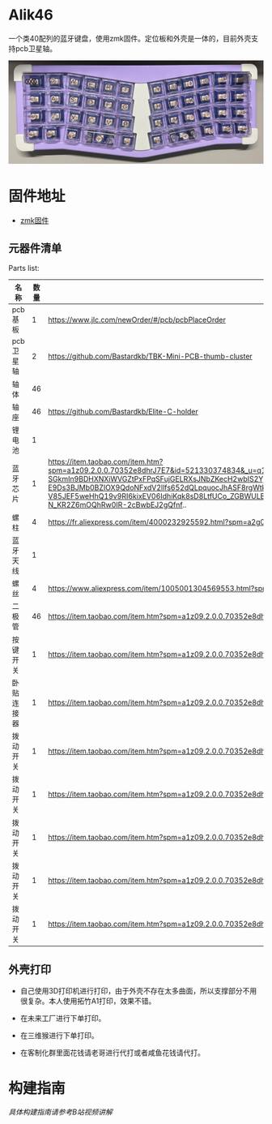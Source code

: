# Alik46

一个类40配列的蓝牙键盘，使用zmk固件。定位板和外壳是一体的，目前外壳支持pcb卫星轴。

![](pics/4.png)


# 固件地址
- [zmk固件](https://github.com/LXF-YZP/alik46)

## 元器件清单

Parts list:

| 名称                        | 数量 | 购买链接                                                                                      |
| --------------------------------- | ------ | ------------------------------------------------------------------------------------------ |
| pcb基板       |   1    | https://www.jlc.com/newOrder/#/pcb/pcbPlaceOrder                                          |
| pcb卫星轴       | 2      | https://github.com/Bastardkb/TBK-Mini-PCB-thumb-cluster                                    |
| 轴体                           | 46      |                                                                                            |
| 轴座          | 46     | https://github.com/Bastardkb/Elite-C-holder                                                |
| 锂电池                     | 1     |                                                                                            |
| 蓝牙芯片                | 1    | https://item.taobao.com/item.htm?spm=a1z09.2.0.0.70352e8dhrJ7E7&id=521330374834&_u=q1hre4ehe9b2&pisk=f6AsmeqjFndety8CmO3FdesVQJ1X5hGrMr_vrEFak1COhSLwVZPV3AbbGMT-SGkmIn9BDHXNXiWVGZtPxFPqSFujGELRXsJNbZKecH2wbIS2YjTkVOPwkIzMK388_CkGgS1Gisnr4blzIFfcMZ1QcJZg9a7tgZBAWRGB72or4bljByCjf0J2qsUFAZsdWZIAH2_dlZ1AkGetRMQfr-E9Ds3BJMb0BZIOX9QdoNFxdV2llfs652dQLpquocJhASF8rgWtkey4Z7XOWTfbngVA8B_1CgL9sxeS0Z9JNOx-YRS9FFt5zhlL13T9OHsp6mVGmL8Ws9A-V85JEF5weHhQ19v9RI6kixEV06IdhiKqk8sD8LtfUCo_ZGBWULBBibVM5TjOOwAqx5IXpKdNIsqtfOTvOI6MNDPfcL8eO99E1ujFEZIrl7SS3YebRTVfRguIR-22DV9dxlx3PmWO-N_KR2Z6mOQhRw0IR-2cBwbEJ2gQfnf..                                                                                     |
| 螺柱 | 4    | https://fr.aliexpress.com/item/4000232925592.html?spm=a2g0s.12269583.0.0.6aef4f282LZO4v    |
| 蓝牙天线                   | 1     |                                                                                            |
| 螺丝                   | 4      | https://www.aliexpress.com/item/1005001304569553.html?spm=a2g0s.9042311.0.0.27424c4dDwgcp7 |
|  二极管          | 46     | https://item.taobao.com/item.htm?spm=a1z09.2.0.0.70352e8dhrJ7E7&id=528155613240&_u=q1hre4eh412c                                                                        |
|  按键开关          | 1     | https://item.taobao.com/item.htm?spm=a1z09.2.0.0.70352e8dhrJ7E7&id=546724645617&_u=q1hre4eh5b12                                                                        |
|  卧贴连接器          | 1     | https://item.taobao.com/item.htm?spm=a1z09.2.0.0.70352e8dhrJ7E7&id=565715285795&_u=q1hre4eh267c                                                                        |
|  拨动开关          | 1     | https://item.taobao.com/item.htm?spm=a1z09.2.0.0.70352e8dhrJ7E7&id=557092773462&_u=q1hre4eh5b2e                                                                        |
|  拨动开关          | 1     | https://item.taobao.com/item.htm?spm=a1z09.2.0.0.70352e8dhrJ7E7&id=557092773462&_u=q1hre4eh5b2e                                                                        |
|  拨动开关          | 1     | https://item.taobao.com/item.htm?spm=a1z09.2.0.0.70352e8dhrJ7E7&id=557092773462&_u=q1hre4eh5b2e                                                                        |
|  拨动开关          | 1     | https://item.taobao.com/item.htm?spm=a1z09.2.0.0.70352e8dhrJ7E7&id=557092773462&_u=q1hre4eh5b2e                                                                        |
|  拨动开关          | 1     | https://item.taobao.com/item.htm?spm=a1z09.2.0.0.70352e8dhrJ7E7&id=557092773462&_u=q1hre4eh5b2e                                                                        |


## 外壳打印
- 自己使用3D打印机进行打印，由于外壳不存在太多曲面，所以支撑部分不用很复杂。本人使用拓竹A1打印，效果不错。

- 在未来工厂进行下单打印。

- 在三维猴进行下单打印。

- 在客制化群里面花钱请老哥进行代打或者咸鱼花钱请代打。

# 构建指南

_具体构建指南请参考B站视频讲解_

